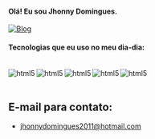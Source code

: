  #### Olá! Eu sou Jhonny Domingues.


[![Blog](https://img.shields.io/badge/LinkedIn-0077B5?style=for-the-badge&logo=linkedin&logoColor=white)](https://www.linkedin.com/in/jhonny-domingues-614bb2142/)

#### Tecnologias que eu uso no meu dia-dia:
 <div style="display: inline_block"> <br/>
  <img align="center" alt="html5" src="https://img.shields.io/badge/HTML5-E34F26?style=for-the-badge&logo=html5&logoColor=white">
<img align="left" alt="html5" src="https://img.shields.io/badge/Sass-CC6699?style=for-the-badge&logo=sass&logoColor=white">
<img align="left" alt="html5" src="https://img.shields.io/badge/CSS3-1572B6?style=for-the-badge&logo=css3&logoColor=white">
<img align="left" alt="html5" src="https://img.shields.io/badge/Bootstrap-563D7C?style=for-the-badge&logo=bootstrap&logoColor=white">
<img align="left" alt="html5" src="https://img.shields.io/badge/JavaScript-323330?style=for-the-badge&logo=javascript&logoColor=F7DF1E">

</div><br/>

## E-mail para contato:
- jhonnydomingues2011@hotmail.com
